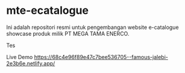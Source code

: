 # mte-ecatalogue
Ini adalah repositori resmi untuk pengembangan website e-catalogue showcase produk milik PT MEGA TAMA ENERCO.

Tes

Live Demo https://68c4e96f89e47c7bee536705--famous-jalebi-2e3b6e.netlify.app/
